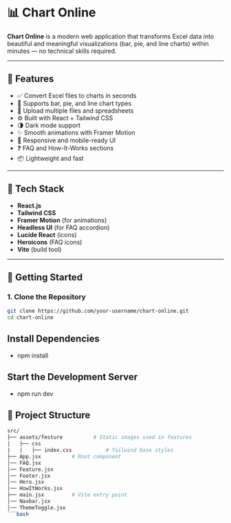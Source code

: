# 📊 Chart Online

**Chart Online** is a modern web application that transforms Excel data into beautiful and meaningful visualizations (bar, pie, and line charts) within minutes — no technical skills required.

---

## 🌟 Features

- ✅ Convert Excel files to charts in seconds
- 🎨 Supports bar, pie, and line chart types
- 📂 Upload multiple files and spreadsheets
- ⚙️ Built with React + Tailwind CSS
- 🌗 Dark mode support
- ✨ Smooth animations with Framer Motion
- 📱 Responsive and mobile-ready UI
- ❓ FAQ and How-It-Works sections
- 📦 Lightweight and fast

---

## 🔧 Tech Stack

- **React.js**
- **Tailwind CSS**
- **Framer Motion** (for animations)
- **Headless UI** (for FAQ accordion)
- **Lucide React** (icons)
- **Heroicons** (FAQ icons)
- **Vite** (build tool)

---

## 🚀 Getting Started

### 1. Clone the Repository

```bash
git clone https://github.com/your-username/chart-online.git
cd chart-online

```

## Install Dependencies
- npm install

## Start the Development Server
- npm run dev

## 📁 Project Structure
```bash
src/
├── assets/festure          # Static images used in features
|   ├── css
|   |   ├── index.css           # Tailwind base styles
├── App.jsx          # Root component
│── FAQ.jsx
│── Feature.jsx
│── Footer.jsx
│── Hero.jsx
│── HowItWorks.jsx
├── main.jsx         # Vite entry point
│── Navbar.jsx
│── ThemeToggle.jsx  
```bash